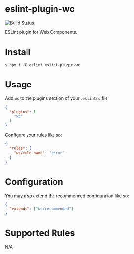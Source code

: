 # eslint-plugin-wc

[![Build Status](https://travis-ci.org/43081j/eslint-plugin-wc.svg?branch=master)](https://travis-ci.org/43081j/eslint-plugin-wc)

ESLint plugin for Web Components.

# Install

```
$ npm i -D eslint eslint-plugin-wc
```

# Usage

Add `wc` to the plugins section of your `.eslintrc` file:

```json
{
  "plugins": [
    "wc"
  ]
}
```

Configure your rules like so:

```json
{
  "rules": {
    "wc/rule-name": "error"
  }
}
```

# Configuration

You may also extend the recommended configuration like so:

```json
{
  "extends": ["wc/recommended"]
}
```

# Supported Rules

N/A
